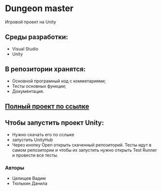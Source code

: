 # Dungeon master
Игровой проект на Unity

## Среды разработки:
* Visual Studio
* Unity
## В репозитории хранятся:
* Основной програмный код с комметариями;
* Тесты основных функции;
* Документация.
## [Полный проект по ссылке](https://drive.google.com/drive/folders/1yz9sjRdGraTIIan8pVDOqrlARD8P_qSw?usp=share_link/)
## Чтобы запустить проект Unity:
* Нужно скачать его по сслыке
* запустить UnityHub
* Через кнопку Open открыть скаченный репозиторий.
Тесты идут в самом репозитории и чтобы их запустить нужно открыть Test Runner и провести все тесты.

### Авторы
* Целищев Вадим
* Тюлькин Данила

